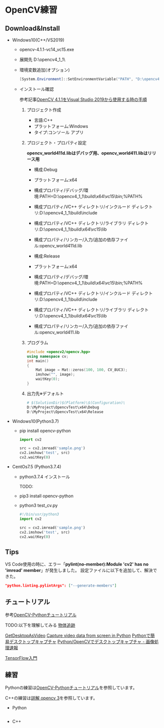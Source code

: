 # OpenCV練習 #

## Download&Install ##

* Windows10(C++/VS2019)
  * opencv-4.1.1-vc14_vc15.exe
  * 展開先 D:\opencv4_1_1\
  * 環境変数追加(オプション)

    ~~~powershell
    [System.Environment]::SetEnvironmentVariable("PATH", "D:\opencv4_1_1\opencv\;" + [Environment]::GetEnvironmentVariable('PATH', 'User'), "User")
    ~~~

  * インストール確認

    参考記事[OpenCV 4.1.1をVisual Studio 2019から使用する時の手順](https://qiita.com/h-adachi/items/aad3401b8900438b2acd)

      1. プロジェクト作成
         * 言語:C++
         * プラットフォーム:Windows
         * タイプ:コンソール アプリ

      1. プロジェクト・プロパティ設定

         **opencv_world411d.libはデバッグ用、opencv_world411.libはリリース用**

         * 構成:Debug
         * プラットフォーム:x64
         * 構成プロパティ/デバッグ/環境:PATH=D:\opencv4_1_1\build\x64\vc15\bin;%PATH%
         * 構成プロパティ/VC++ ディレクトリ/インクルード ディレクトリ:D:\opencv4_1_1\build\include
         * 構成プロパティ/VC++ ディレクトリ/ライブラリ ディレクトリ:D:\opencv4_1_1\build\x64\vc15\lib
         * 構成プロパティ/リンカー/入力/追加の依存ファイル:opencv_world411d.lib

         * 構成:Release
         * プラットフォーム:x64
         * 構成プロパティ/デバッグ/環境:PATH=D:\opencv4_1_1\build\x64\vc15\bin;%PATH%
         * 構成プロパティ/VC++ ディレクトリ/インクルード ディレクトリ:D:\opencv4_1_1\build\include
         * 構成プロパティ/VC++ ディレクトリ/ライブラリ ディレクトリ:D:\opencv4_1_1\build\x64\vc15\lib
         * 構成プロパティ/リンカー/入力/追加の依存ファイル:opencv_world411.lib

      1. プログラム

         ~~~cpp
         #include <opencv2/opencv.hpp>
         using namespace cv;
         int main()
         {
             Mat image = Mat::zeros(100, 100, CV_8UC3);
             imshow("", image);
             waitKey(0);
         }
         ~~~

      1. 出力先※デフォルト

          ~~~powershell
          # $(SolutionDir)$(Platform)\$(Configuration)\
          D:\MyProject\OpencvTest\x64\Debug
          D:\MyProject\OpencvTest\x64\Release
          ~~~

* Windows10(Python3.7)

  * pip install opencv-python

    ~~~python
    import cv2

    src = cv2.imread('sample.png')
    cv2.imshow('test', src)
    cv2.waitKey(0)
    ~~~

* CentOs7.5 (Python3.7.4)

  * python3.7.4 インストール

    TODO:

  * pip3 install opencv-python
  * python3 test_cv.py

    ~~~python
    #!/bin/usr/python3
    import cv2

    src = cv2.imread('sample.png')
    cv2.imshow('test', src)
    cv2.waitKey(0)
    ~~~

## Tips ##

VS Code使用の時に、エラー「**pylint(no-member):Module 'cv2' has no 'imread' member**」が発生しました。
設定ファイルに以下を追加して、解決できた。

~~~json
"python.linting.pylintArgs": ["--generate-members"]
~~~

## チュートリアル ##

参考[OpenCV-Pythonチュートリアル](http://labs.eecs.tottori-u.ac.jp/sd/Member/oyamada/OpenCV/html/py_tutorials/py_tutorials.html)

TODO:以下を理解してみる
[物体追跡](http://labs.eecs.tottori-u.ac.jp/sd/Member/oyamada/OpenCV/html/py_tutorials/py_imgproc/py_colorspaces/py_colorspaces.html#id3)

[GetDesktopAsVideo](https://stackoverflow.com/questions/34466993/opencv-desktop-capture)
[Capture video data from screen in Python](https://stackoverflow.com/questions/35097837/capture-video-data-from-screen-in-python/43560140)
[Pythonで簡易デスクトップキャプチャ](https://scienceboy.jp/88io/2018/12/python-quick-capture/)
[Python/OpenCVでデスクトップキャプチャ - 画像処理速報](http://opencv.blog.jp/python/desktop_capture)

[TensorFlow入門](https://www.atmarkit.co.jp/ait/subtop/features/di/introtensorflow_index.html)

## 練習 ##

Pythonの練習は[OpenCV-Pythonチュートリアル](http://labs.eecs.tottori-u.ac.jp/sd/Member/oyamada/OpenCV/html/py_tutorials/py_tutorials.html)を参照しています。

C++の練習は[詳解 opencv 3](https://www.oreilly.co.jp/books/9784873118376/)を参照しています。

* Python

   ~~~python

   ~~~

* C++
  
   ~~~cpp

   ~~~

